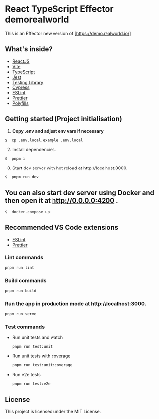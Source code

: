 # React TypeScript Effector demorealworld

This is an Effector new version of [https://demo.realworld.io/]

## What's inside?

- [ReactJS](https://reactjs.org)
- [Vite](https://vitejs.dev)
- [TypeScript](https://www.typescriptlang.org)
- [Jest](https://jestjs.io)
- [Testing Library](https://testing-library.com)
- [Cypress](https://www.cypress.io)
- [ESLint](https://eslint.org)
- [Prettier](https://prettier.io)
- [Polyfills](https://github.com/vitejs/vite/tree/main/packages/plugin-legacy#readme)

## Getting started (Project initialisation)

1. **Copy .env and adjust env vars if necessary**

```bash
$  cp .env.local.example .env.local
```

2. Install dependencies.

```bash
$  pnpm i
```

3. Start dev server with hot reload at http://localhost:3000.

```bash
$  pnpm run dev
```

## You can also start dev server using Docker and then open it at http://0.0.0.0:4200 .

```bash
$  docker-compose up
```

## Recommended VS Code extensions

- [ESLint](https://marketplace.visualstudio.com/items?itemName=dbaeumer.vscode-eslint)
- [Prettier](https://marketplace.visualstudio.com/items?itemName=esbenp.prettier-vscode)

### Lint commands

```bash
pnpm run lint
```

### Build commands

```bash
pnpm run build
```

### Run the app in production mode at http://localhost:3000.

```bash
pnpm run serve
```

### Test commands

- Run unit tests and watch
  ```bash
  pnpm run test:unit
  ```
- Run unit tests with coverage
  ```bash
  pnpm run test:unit:coverage
  ```
- Run e2e tests
  ```bash
  pnpm run test:e2e
  ```

## License

This project is licensed under the MIT License.
